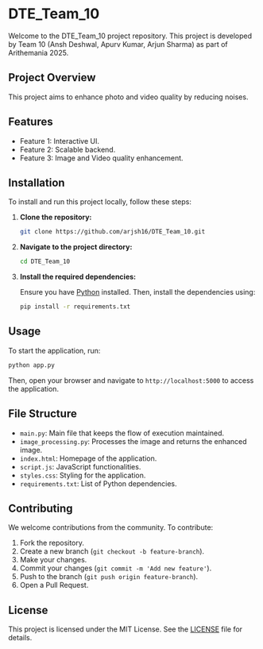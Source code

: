 # DTE_Team_10

Welcome to the DTE_Team_10 project repository. This project is developed by Team 10 (Ansh Deshwal, Apurv Kumar, Arjun Sharma) as part of Arithemania 2025.

## Project Overview

This project aims to enhance photo and video quality by reducing noises.

## Features

- Feature 1: Interactive UI.
- Feature 2: Scalable backend.
- Feature 3: Image and Video quality enhancement.

## Installation

To install and run this project locally, follow these steps:

1. **Clone the repository:**

   ```bash
   git clone https://github.com/arjsh16/DTE_Team_10.git
   ```

2. **Navigate to the project directory:**

   ```bash
   cd DTE_Team_10
   ```

3. **Install the required dependencies:**

   Ensure you have [Python](https://www.python.org/) installed. Then, install the dependencies using:

   ```bash
   pip install -r requirements.txt
   ```

## Usage

To start the application, run:

```bash
python app.py
```

Then, open your browser and navigate to `http://localhost:5000` to access the application.

## File Structure

- `main.py`: Main file that keeps the flow of execution maintained.
- `image_processing.py`: Processes the image and returns the enhanced image.
- `index.html`: Homepage of the application.
- `script.js`: JavaScript functionalities.
- `styles.css`: Styling for the application.
- `requirements.txt`: List of Python dependencies.

## Contributing

We welcome contributions from the community. To contribute:

1. Fork the repository.
2. Create a new branch (`git checkout -b feature-branch`).
3. Make your changes.
4. Commit your changes (`git commit -m 'Add new feature'`).
5. Push to the branch (`git push origin feature-branch`).
6. Open a Pull Request.

## License

This project is licensed under the MIT License. See the [LICENSE](LICENSE) file for details.
